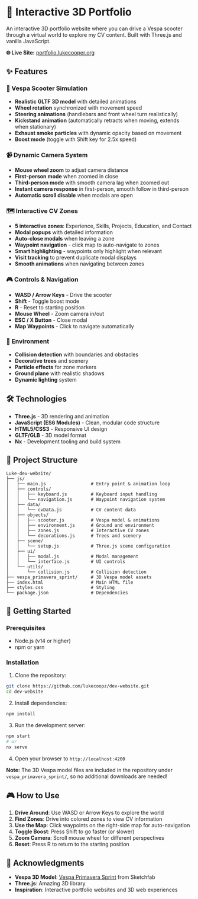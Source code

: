 # 🛵 Interactive 3D Portfolio

An interactive 3D portfolio website where you can drive a Vespa scooter through a virtual world to explore my CV content. Built with Three.js and vanilla JavaScript.

**🌐 Live Site:** [portfolio.lukecooper.org](https://portfolio.lukecooper.org)

## ✨ Features

### 🚗 Vespa Scooter Simulation

- **Realistic GLTF 3D model** with detailed animations
- **Wheel rotation** synchronized with movement speed
- **Steering animations** (handlebars and front wheel turn realistically)
- **Kickstand animation** (automatically retracts when moving, extends when stationary)
- **Exhaust smoke particles** with dynamic opacity based on movement
- **Boost mode** (toggle with Shift key for 2.5x speed)

### 📹 Dynamic Camera System

- **Mouse wheel zoom** to adjust camera distance
- **First-person mode** when zoomed in close
- **Third-person mode** with smooth camera lag when zoomed out
- **Instant camera response** in first-person, smooth follow in third-person
- **Automatic scroll disable** when modals are open

### 🗺️ Interactive CV Zones

- **5 interactive zones**: Experience, Skills, Projects, Education, and Contact
- **Modal popups** with detailed information
- **Auto-close modals** when leaving a zone
- **Waypoint navigation** - click map to auto-navigate to zones
- **Smart highlighting** - waypoints only highlight when relevant
- **Visit tracking** to prevent duplicate modal displays
- **Smooth animations** when navigating between zones

### 🎮 Controls & Navigation

- **WASD / Arrow Keys** - Drive the scooter
- **Shift** - Toggle boost mode
- **R** - Reset to starting position
- **Mouse Wheel** - Zoom camera in/out
- **ESC / X Button** - Close modal
- **Map Waypoints** - Click to navigate automatically

### 🌳 Environment

- **Collision detection** with boundaries and obstacles
- **Decorative trees** and scenery
- **Particle effects** for zone markers
- **Ground plane** with realistic shadows
- **Dynamic lighting** system

## 🛠️ Technologies

- **Three.js** - 3D rendering and animation
- **JavaScript (ES6 Modules)** - Clean, modular code structure
- **HTML5/CSS3** - Responsive UI design
- **GLTF/GLB** - 3D model format
- **Nx** - Development tooling and build system

## 📁 Project Structure

```
Luke-dev-website/
├── js/
│   ├── main.js                 # Entry point & animation loop
│   ├── controls/
│   │   ├── keyboard.js         # Keyboard input handling
│   │   └── navigation.js       # Waypoint navigation system
│   ├── data/
│   │   └── cvData.js           # CV content data
│   ├── objects/
│   │   ├── scooter.js          # Vespa model & animations
│   │   ├── environment.js      # Ground and environment
│   │   ├── zones.js            # Interactive CV zones
│   │   └── decorations.js      # Trees and scenery
│   ├── scene/
│   │   └── setup.js            # Three.js scene configuration
│   ├── ui/
│   │   ├── modal.js            # Modal management
│   │   └── interface.js        # UI controls
│   └── utils/
│       └── collision.js        # Collision detection
├── vespa_primavera_sprint/     # 3D Vespa model assets
├── index.html                  # Main HTML file
├── styles.css                  # Styling
└── package.json                # Dependencies

```

## 🚀 Getting Started

### Prerequisites

- Node.js (v14 or higher)
- npm or yarn

### Installation

1. Clone the repository:

```bash
git clone https://github.com/lukecoopz/dev-website.git
cd dev-website
```

2. Install dependencies:

```bash
npm install
```

3. Run the development server:

```bash
npm start
# or
nx serve
```

4. Open your browser to `http://localhost:4200`

**Note:** The 3D Vespa model files are included in the repository under `vespa_primavera_sprint/`, so no additional downloads are needed!

## 🎮 How to Use

1. **Drive Around**: Use WASD or Arrow Keys to explore the world
2. **Find Zones**: Drive into colored zones to view CV information
3. **Use the Map**: Click waypoints on the right-side map for auto-navigation
4. **Toggle Boost**: Press Shift to go faster (or slower)
5. **Zoom Camera**: Scroll mouse wheel for different perspectives
6. **Reset**: Press R to return to the starting position

## 🙏 Acknowledgments

- **Vespa 3D Model**: [Vespa Primavera Sprint](https://sketchfab.com/3d-models/vespa-primavera-sprint-f64830bc08cb4ed396515de9b5509be4) from Sketchfab
- **Three.js**: Amazing 3D library
- **Inspiration**: Interactive portfolio websites and 3D web experiences
